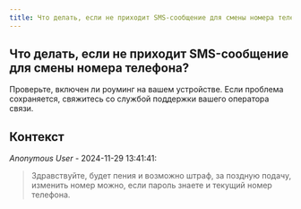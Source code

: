 ```yaml
---
title: Что делать, если не приходит SMS-сообщение для смены номера телефона?
---
```


## Что делать, если не приходит SMS-сообщение для смены номера телефона?

Проверьте, включен ли роуминг на вашем устройстве. Если проблема сохраняется, свяжитесь со службой поддержки вашего оператора связи.

## Контекст

_Anonymous User_ - 2024-11-29 13:41:41:

> Здравствуйте, будет пения и возможно штраф, за поздную подачу, изменить номер можно, если пароль знаете и текущий номер телефона.
